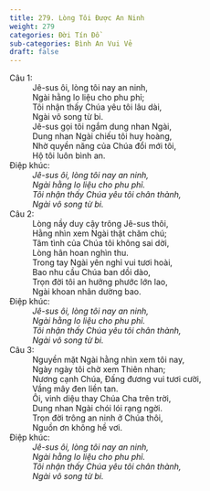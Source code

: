 ```yaml
---
title: 279. Lòng Tôi Được An Ninh
weight: 279
categories: Đời Tín Đồ
sub-categories: Bình An Vui Vẻ
draft: false
---
```

<dl><dt>Câu 1:</dt><dd data-verse="1">Jê-sus ôi, lòng tôi nay an ninh, <br/>Ngài hằng lo liệu cho phu phỉ; <br/>Tôi nhận thấy Chúa yêu tôi lâu dài, <br/>Ngài vô song từ bi. <br/>Jê-sus gọi tôi ngắm dung nhan Ngài, <br/>Dung nhan Ngài chiếu tôi huy hoàng, <br/>Nhờ quyền năng của Chúa đổi mới tôi, <br/>Hộ tôi luôn bình an. </dd><dt>Điệp khúc:</dt><dd data-chorus="1"><em>Jê-sus ôi, lòng tôi nay an ninh, <br/>Ngài hằng lo liệu cho phu phỉ. <br/>Tôi nhận thấy Chúa yêu tôi chân thành, <br/>Ngài vô song từ bi. </em></dd><dt>Câu 2:</dt><dd data-verse="2">Lòng nầy duy cậy trông Jê-sus thôi, <br/>Hằng nhìn xem Ngài thật chăm chú; <br/>Tâm tình của Chúa tôi không sai dời, <br/>Lòng hân hoan nghìn thu. <br/>Trong tay Ngài yên nghỉ vui tươi hoài, <br/>Bao nhu cầu Chúa ban dồi dào, <br/>Trọn đời tôi an hưởng phước lớn lao, <br/>Ngài khoan nhân dường bao. </dd><dt>Điệp khúc:</dt><dd data-chorus="1"><em>Jê-sus ôi, lòng tôi nay an ninh, <br/>Ngài hằng lo liệu cho phu phỉ. <br/>Tôi nhận thấy Chúa yêu tôi chân thành, <br/>Ngài vô song từ bi. </em></dd><dt>Câu 3:</dt><dd data-verse="3">Nguyền mặt Ngài hằng nhìn xem tôi nay, <br/>Ngày ngày tôi chờ xem Thiên nhan; <br/>Nương cạnh Chúa, Đấng đương vui tươi cười, <br/>Vầng mây đen liền tan. <br/>Ôi, vinh diệu thay Chúa Cha trên trời, <br/>Dung nhan Ngài chói lói rạng ngời. <br/>Trọn đời trông an ninh ở Chúa thôi, <br/>Nguồn ơn không hề vơi. </dd><dt>Điệp khúc:</dt><dd data-chorus="1"><em>Jê-sus ôi, lòng tôi nay an ninh, <br/>Ngài hằng lo liệu cho phu phỉ. <br/>Tôi nhận thấy Chúa yêu tôi chân thành, <br/>Ngài vô song từ bi. </em></dd></dl>